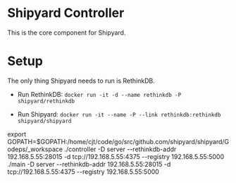 # Shipyard Controller
This is the core component for Shipyard.

# Setup
The only thing Shipyard needs to run is RethinkDB.

* Run RethinkDB: `docker run -it -d --name rethinkdb -P shipyard/rethinkdb`

* Run Shipyard: `docker run -it --name -P --link rethinkdb:rethinkdb shipyard/shipyard`

export GOPATH=$GOPATH:/home/cjt/code/go/src/github.com/shipyard/shipyard/Godeps/_workspace
./controller -D server --rethinkdb-addr 192.168.5.55:28015 -d tcp://192.168.5.55:4375 --registry 192.168.5.55:5000
./main -D server --rethinkdb-addr 192.168.5.55:28015 -d tcp://192.168.5.55:4375 --registry 192.168.5.55:5000
